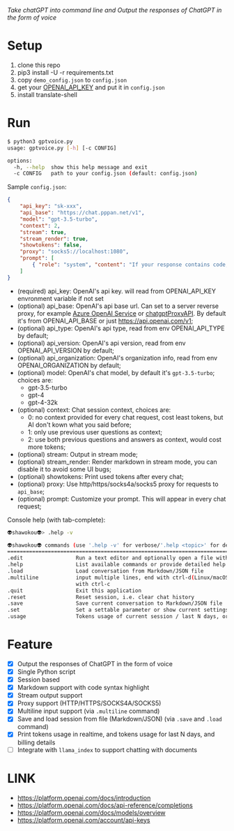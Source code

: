 *Take chatGPT into command line and Output the responses of ChatGPT in the form of voice*


# Setup

1. clone this repo
2. pip3 install -U -r requirements.txt
3. copy `demo_config.json` to `config.json`
4. get your [OPENAI_API_KEY][key] and put it in `config.json`
5. install translate-shell

# Run

```sh
$ python3 gptvoice.py 
usage: gptvoice.py [-h] [-c CONFIG]

options:
  -h, --help  show this help message and exit
  -c CONFIG   path to your config.json (default: config.json)
```

Sample `config.json`:
```json
{
    "api_key": "sk-xxx",
    "api_base": "https://chat.pppan.net/v1",
    "model": "gpt-3.5-turbo",
    "context": 2,
    "stream": true,
    "stream_render": true,
    "showtokens": false,
    "proxy": "socks5://localhost:1080",
    "prompt": [
        { "role": "system", "content": "If your response contains code, show with syntax highlight, for example ```js\ncode\n```" }
    ]
}
```

- (required) api_key: OpenAI's api key. will read from OPENAI_API_KEY envronment variable if not set
- (optional) api_base: OpenAI's api base url. Can set to a server reverse proxy, for example [Azure OpenAI Service](https://learn.microsoft.com/en-us/azure/cognitive-services/openai/chatgpt-quickstart) or [chatgptProxyAPI](https://github.com/x-dr/chatgptProxyAPI). By default it's from OPENAI_API_BASE or just <https://api.openai.com/v1>;
- (optional) api_type: OpenAI's api type, read from env OPENAI_API_TYPE by default;
- (optional) api_version: OpenAI's api version, read from env OPENAI_API_VERSION by default;
- (optional) api_organization: OpenAI's organization info, read from env OPENAI_ORGANIZATION by default;
- (optional) model: OpenAI's chat model, by default it's `gpt-3.5-turbo`; choices are:
  - gpt-3.5-turbo
  - gpt-4
  - gpt-4-32k
- (optional) context: Chat session context, choices are:
  - 0: no context provided for every chat request, cost least tokens, but AI don't kown what you said before;
  - 1: only use previous user questions as context;
  - 2: use both previous questions and answers as context, would cost more tokens;
- (optional) stream: Output in stream mode;
- (optional) stream_render: Render markdown in stream mode, you can disable it to avoid some UI bugs;
- (optional) showtokens: Print used tokens after every chat;
- (optional) proxy: Use http/https/socks4a/socks5 proxy for requests to `api_base`;
- (optional) prompt: Customize your prompt. This will appear in every chat request;

Console help (with tab-complete):
```sh
👽shawokou👽> .help -v

👽shawokou👽 commands (use '.help -v' for verbose/'.help <topic>' for details):
======================================================================================================
.edit                 Run a text editor and optionally open a file with it
.help                 List available commands or provide detailed help for a specific command
.load                 Load conversation from Markdown/JSON file
.multiline            input multiple lines, end with ctrl-d(Linux/macOS) or ctrl-z(Windows). Cancel
                      with ctrl-c
.quit                 Exit this application
.reset                Reset session, i.e. clear chat history
.save                 Save current conversation to Markdown/JSON file
.set                  Set a settable parameter or show current settings of parameters
.usage                Tokens usage of current session / last N days, or print detail billing info
```


# Feature
- [x] Output the responses of ChatGPT in the form of voice
- [x] Single Python script
- [x] Session based
- [x] Markdown support with code syntax highlight
- [x] Stream output support
- [x] Proxy support (HTTP/HTTPS/SOCKS4A/SOCKS5)
- [x] Multiline input support (via `.multiline` command)
- [x] Save and load session from file (Markdown/JSON) (via `.save` and `.load` command)
- [x] Print tokens usage in realtime, and tokens usage for last N days, and billing details
- [ ] Integrate with `llama_index` to support chatting with documents

# LINK

- https://platform.openai.com/docs/introduction
- https://platform.openai.com/docs/api-reference/completions
- https://platform.openai.com/docs/models/overview
- https://platform.openai.com/account/api-keys

[vid]: https://asciinema.org/a/568859
[key]: https://platform.openai.com/account/api-keys

